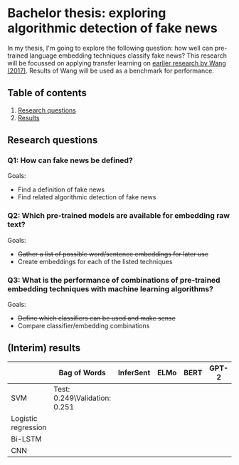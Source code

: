 # Bachelor thesis: exploring algorithmic detection of fake news
In my thesis, I'm going to explore the following question: how well can pre-trained language embedding techniques classify fake news?
This research will be focussed on applying transfer learning on [earlier research by Wang (2017)](https://arxiv.org/abs/1705.00648). Results of Wang will be used as a benchmark for performance. 

## Table of contents
1. [Research questions](#rq)
2. [Results](#results)

<a name="rq"/>

## Research questions
### Q1: How can fake news be defined?
Goals:
* Find a definition of fake news
* Find related algorithmic detection of fake news

### Q2: Which pre-trained models are available for embedding raw text?
Goals:
* ~~Gather a list of possible word/sentence embeddings for later use~~
* Create embeddings for each of the listed techniques

### Q3: What is the performance of combinations of pre-trained embedding techniques with machine learning algorithms?
Goals:
* ~~Define which classifiers can be used and make sense~~
* Compare classifier/embedding combinations

<a name="results"/>

## (Interim) results
|                     | Bag of Words                  | InferSent | ELMo | BERT | GPT-2 | Transformer-XL | MT-DNN |
|---------------------|-------------------------------|-----------|------|------|-------|----------------|--------|
| SVM                 | Test: 0.249\Validation: 0.251 |           |      |      |       |                |        |
| Logistic regression |                               |           |      |      |       |                |        |
| Bi-LSTM             |                               |           |      |      |       |                |        |
| CNN                 |                               |           |      |      |       |                |        |
